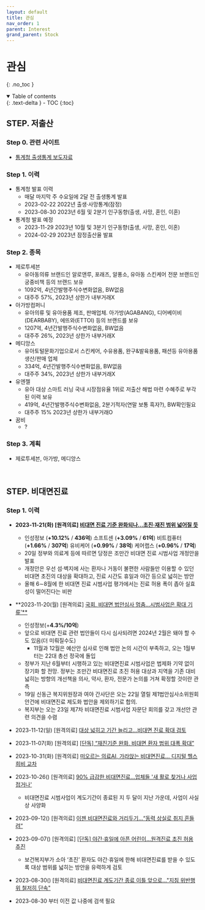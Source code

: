 ```yaml
---
layout: default
title: 관심
nav_order: 1
parent: Interest
grand_parent: Stock
---
```


# 관심
{: .no_toc }

<details open markdown="block">
  <summary>
    Table of contents
  </summary>
  {: .text-delta }
- TOC
{:toc}
</details>
<!------------------------------------ STEP ------------------------------------>

## STEP. 저출산

### Step 0. 관련 사이트

* [통계청 출생통계 보도자료](https://kostat.go.kr/board.es?mid=a10301020100&bid=a103010201&ref_bid=203,204,205,206,207)

### Step 1. 이력

* 통계청 발표 이력
    * 매달 마지막 주 수요일에 2달 전 출생통계 발표
    * 2023-02-22 2022년 출생·사망통계(잠정)
    * 2023-08-30 2023년 6월 및 2분기 인구동향(출생, 사망, 혼인, 이혼)
* 통계청 발표 예정
    * 2023-11-29 2023년 10월 및 3분기 인구동향(출생, 사망, 혼인, 이혼)
    * 2024-02-29 2023년 잠정출산율 발표 

### Step 2. 종목

* 제로투세븐
    * 유아동의류 브랜드인 알로앤루, 포래즈, 알퐁소, 유아동 스킨케어 전문 브랜드인 궁중비책 등의 브랜드 보유
    * 1092억, 4년간발행주식수변화없음, BW없음
    * 대주주 57%, 2023년 상한가 내부거래X
* 아가방컴퍼니
    * 유아의류 및 유아용품 제조, 판매업체. 아가방(AGABANG), 디어베이비(DEARBABY), 에뜨와(ETTOI) 등의 브랜드를 보유
    * 1207억, 4년간발행주식수변화없음, BW없음
    * 대주주 26%, 2023년 상한가 내부거래X
* 메디앙스
    * 유아토털문화기업으로서 스킨케어, 수유용품, 완구&발육용품, 패션등 유아용품 생산/판매 업체
    * 334억, 4년간발행주식수변화없음, BW없음
    * 대주주 34%, 2023년 상한가 내부거래X
* 유엔젤
    * 유아 대상 스마트 러닝 국내 시장점유율 1위로 저출산 해법 마련 수혜주로 부각된 이력 보유
    * 419억, 4년간발행주식수변화없음, 2분기적자(연말 보통 흑자?), BW확인필요
    * 대주주 15% 2023년 상한가 내부거래O
* 꿈비
    * ?


### Step 3. 계획

* 제로투세븐, 아가방, 메디앙스



<br>



## STEP. 비대면진료

### Step 1. 이력

* **2023-11-21(화) [원격의료]  [비대면 진료 기준 완화되나…초진·재진 범위 넓어질 듯](https://www.yna.co.kr/view/AKR20231120159300530?input=1195m)**
  * 인성정보 (**+10.12%** / **436억**) 소프트센 (**+3.09%** / **61억**) 비트컴퓨터 (**+1.66%** / **307억**) 유비케어 (**+0.99%** / **38억**) 케어랩스 (**+0.96%** / **17억**)
  * 20일 정부와 의료계 등에 따르면 당정은 조만간 비대면 진료 시범사업 개정안을 발표
  * 개정안은 우선 섬·벽지에 사는 환자나 거동이 불편한 사람들만 이용할 수 있던 비대면 초진의 대상을 확대하고, 진료 시간도 휴일과 야간 등으로 넓히는 방안
  * 올해 6∼8월에 한 비대면 진료 시범사업 평가에서는 진료 허용 폭이 좁아 실효성이 떨어진다는 비판
* **2023-11-20(월) [원격의료] [국회, 비대면 법안심사 멈춤…시범사업은 확대 기류'**](https://www.dailypharm.com/Users/News/NewsView.html?ID=306073&REFERER=NP)
  * 인성정보(+**4.3%/10억**)
  * 앞으로 비대면 진료 관련 법안들이 다시 심사되려면 2024년 2월은 돼야 할 수도 있음(더 미뤄질수도)
    * 11월과 12월은 예산안 심사로 인해 법안 논의 시간이 부족하고, 오는 1월부터는 22대 총선 정국에 돌입
  * 정부가 지난 6월부터 시행하고 있는 비대면진료 시범사업은 법제화 기약 없이 장기화 할 전망. 정부는 조만간 비대면진료 초진 허용 대상과 지역을 기존 대비 넓히는 방향의 개선책을 의사, 약사, 환자, 전문가 논의를 거쳐 확정할 것이란 관측
  * 19일 신동근 복지위원장과 여야 간사단은 오는 22일 열릴 제1법안심사소위원회 안건에 비대면진료 제도화 법안을 제외하기로 합의.
  * 복지부는 오는 23일 제7차 비대면진료 시범사업 자문단 회의를 갖고 개선안 관련 의견을 수렴
* 2023-11-12(일) [원격의료] [대상 넓히고 기간 늘리고...비대면 진료 확대 검토](https://www.ytn.co.kr/_ln/0103_202311121109129688)
* 2023-11-07(화) [원격의료] [[단독] “재진기준 완화, 비대면 환자 범위 대폭 확대”](https://www.chosun.com/national/welfare-medical/2023/11/07/YETS6LWKCJHDFOJVCMR5BBT7K4/?utm_source=naver&utm_medium=referral&utm_campaign=naver-news)
* 2023-10-31(화) [원격의료] [떠오르는 의료AI, 가라앉는 비대면진료… 디지털 헬스 희비 교차](https://www.m-i.kr/news/articleView.html?idxno=1061849)
* 2023-10-26() [원격의료] [90% 급감한 비대면진료…업체들 '새 활로 찾거나 사업 접거나'](https://view.asiae.co.kr/article/2023102509382867931)
  * 비대면진료 시범사업이 계도기간이 종료된 지 두 달이 지난 가운데, 사업이 사실상 사양화
* 2023-09-12() [원격의료] [이젠 비대면진료와 거리두기…“동력 상실로 취지 흔들려”](https://www.kukinews.com/newsView/kuk202309060215)
* 2023-09-07() [원격의료] [[단독] 야간·휴일에 아픈 어린이…원격진료 초진 허용 추진](https://www.mk.co.kr/news/it/10824850)
  * 보건복지부가 소아 ‘초진’ 환자도 야간·휴일에 한해 비대면진료를 받을 수 있도록 대상 범위를 넓히는 방안을 유력하게 검토
* 2023-08-30() [원격의료] [비대면진료 계도기간 종료 이틀 앞으로…"지침 위반행위 철저히 단속"](https://www.news1.kr/articles/5155297)

* 2023-08-30 부터 이전 값 나중에 검색 필요